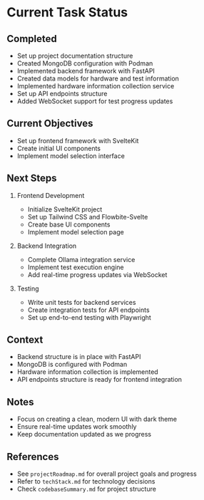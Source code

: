# Current Task Status

## Completed
- Set up project documentation structure
- Created MongoDB configuration with Podman
- Implemented backend framework with FastAPI
- Created data models for hardware and test information
- Implemented hardware information collection service
- Set up API endpoints structure
- Added WebSocket support for test progress updates

## Current Objectives
- Set up frontend framework with SvelteKit
- Create initial UI components
- Implement model selection interface

## Next Steps
1. Frontend Development
   - Initialize SvelteKit project
   - Set up Tailwind CSS and Flowbite-Svelte
   - Create base UI components
   - Implement model selection page

2. Backend Integration
   - Complete Ollama integration service
   - Implement test execution engine
   - Add real-time progress updates via WebSocket

3. Testing
   - Write unit tests for backend services
   - Create integration tests for API endpoints
   - Set up end-to-end testing with Playwright

## Context
- Backend structure is in place with FastAPI
- MongoDB is configured with Podman
- Hardware information collection is implemented
- API endpoints structure is ready for frontend integration

## Notes
- Focus on creating a clean, modern UI with dark theme
- Ensure real-time updates work smoothly
- Keep documentation updated as we progress

## References
- See `projectRoadmap.md` for overall project goals and progress
- Refer to `techStack.md` for technology decisions
- Check `codebaseSummary.md` for project structure
